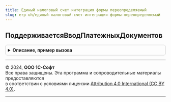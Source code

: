 ```yaml
---
title: Единый налоговый счет интеграция формы переопределяемый
slug: erp-uh/единый-налоговый-счет-интеграция-формы-переопределяемый
---
```



## ПоддерживаетсяВводПлатежныхДокументов
<details style="margin: 1em 0; padding: 0.5em; border: 1px solid #ccc; border-radius: 6px;">

<summary style="font-weight: bold; cursor: pointer;">Описание, пример вызова</summary>

```bsl

Процедура ПоддерживаетсяВводПлатежныхДокументов(ЕстьПлатежныеДокументы, Организация) Экспорт
```

Пример вызова
```bsl
ЕдиныйНалоговыйСчетИнтеграцияФормыПереопределяемый.ПоддерживаетсяВводПлатежныхДокументов(ЕстьПлатежныеДокументы, Организация) 
```
</details>

---

© 2024, **ООО 1С-Софт**  
Все права защищены. Эта программа и сопроводительные материалы предоставляются  
в соответствии с условиями лицензии [Attribution 4.0 International (CC BY 4.0)](https://creativecommons.org/licenses/by/4.0/legalcode).

---
